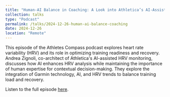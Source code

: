 ```yaml
---
title: "Human-AI Balance in Coaching: A Look into Athletica’s AI-Assisted HRV Monitoring"
collection: talks
type: "Podcast"
permalink: /talks/2024-12-26-human-ai-balance-coaching
date: 2024-12-26
location: "Remote"
---
```


This episode of the Athletes Compass podcast explores heart rate variability (HRV) and its role in optimizing training readiness and recovery. Andrea Zignoli, co-architect of Athletica's AI-assisted HRV monitoring, discusses how AI enhances HRV analysis while maintaining the importance of human expertise for contextual decision-making. They explore the integration of Garmin technology, AI, and HRV trends to balance training load and recovery.

Listen to the full episode [here](https://athletica.ai/the-athletes-compass-podcast/human-ai-balance-in-coaching-a-look-into-athleticas-ai-assisted-hrv-monitoring/).
